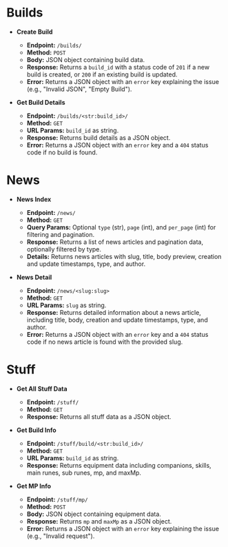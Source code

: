 # Builds

- **Create Build**
  - **Endpoint:** `/builds/`
  - **Method:** `POST`
  - **Body:** JSON object containing build data.
  - **Response:** Returns a `build_id` with a status code of `201` if a new build is created, or `200` if an existing build is updated.
  - **Error:** Returns a JSON object with an `error` key explaining the issue (e.g., "Invalid JSON", "Empty Build").

- **Get Build Details**
  - **Endpoint:** `/builds/<str:build_id>/`
  - **Method:** `GET`
  - **URL Params:** `build_id` as string.
  - **Response:** Returns build details as a JSON object.
  - **Error:** Returns a JSON object with an `error` key and a `404` status code if no build is found.

# News

- **News Index**
  - **Endpoint:** `/news/`
  - **Method:** `GET`
  - **Query Params:** Optional `type` (str), `page` (int), and `per_page` (int) for filtering and pagination.
  - **Response:** Returns a list of news articles and pagination data, optionally filtered by type.
  - **Details:** Returns news articles with slug, title, body preview, creation and update timestamps, type, and author.

- **News Detail**
  - **Endpoint:** `/news/<slug:slug>`
  - **Method:** `GET`
  - **URL Params:** `slug` as string.
  - **Response:** Returns detailed information about a news article, including title, body, creation and update timestamps, type, and author.
  - **Error:** Returns a JSON object with an `error` key and a `404` status code if no news article is found with the provided slug.

# Stuff

- **Get All Stuff Data**
  - **Endpoint:** `/stuff/`
  - **Method:** `GET`
  - **Response:** Returns all stuff data as a JSON object.

- **Get Build Info**
  - **Endpoint:** `/stuff/build/<str:build_id>/`
  - **Method:** `GET`
  - **URL Params:** `build_id` as string.
  - **Response:** Returns equipment data including companions, skills, main runes, sub runes, mp, and maxMp.

- **Get MP Info**
  - **Endpoint:** `/stuff/mp/`
  - **Method:** `POST`
  - **Body:** JSON object containing equipment data.
  - **Response:** Returns `mp` and `maxMp` as a JSON object.
  - **Error:** Returns a JSON object with an `error` key explaining the issue (e.g., "Invalid request").
